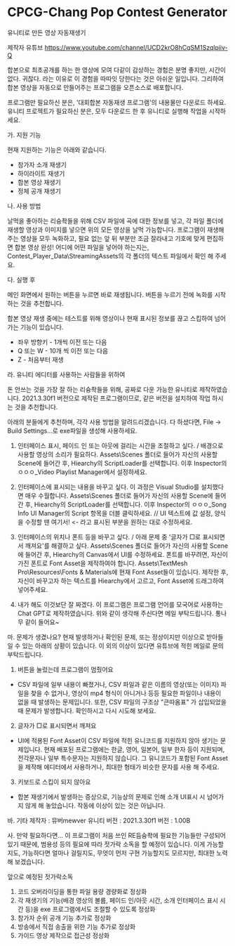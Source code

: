 # CPCG-Chang Pop Contest Generator
유니티로 만든 영상 자동재생기

제작자 유튜브
https://www.youtube.com/channel/UCD2krO8hCqSM1Szqlpiiv-Q

합본으로 최초공개를 하는 한 영상에 모여 다같이 감상하는 경험은 분명 좋지만, 시간이 없다. 귀찮다. 라는 이유로 이 경험을 따따잇 당한다는 것은 아쉬운 일입니다.
그리하여 합본 영상을 자동으로 만들어주는 프로그램을 오픈소스로 배포합니다.

프로그램만 필요하신 분은, '대회합본 자동재생 프로그램'의 내용물만 다운로드 하세요.
유니티 프로젝트가 필요하신 분은, 모두 다운로드 한 후 유니티로 실행해 작업을 시작하세요.



가. 지원 기능

현재 지원하는 기능은 아래와 같습니다.
- 참가자 소개 재생기
- 하이라이트 재생기
- 합본 영상 재생기
- 정체 공개 재생기


나. 사용 방법

날먹을 좋아하는 리슝좍들을 위해 CSV 파일에 곡에 대한 정보를 넣고, 각 파일 폴더에 재생할 영상과 이미지를 넣으면 위의 모든 영상을 날먹 가능합니다.
프로그램이 재생해주는 영상을 모두 녹화하고, 필요 없는 앞 뒤 부분만 조금 잘라내고 기호에 맞게 편집하면 합본 영상 완성!
어디에 어떤 파일을 넣어야 하는지는, Contest_Player_Data\StreamingAssets의 각 폴더의 텍스트 파일에서 확인 해 주세요.


다. 실행 후

메인 화면에서 원하는 버튼을 누르면 바로 재생됩니다.
버튼을 누르기 전에 녹화를 시작하는 것을 추천합니다.

합본 영상 재생 중에는 테스트를 위해 영상이나 현재 표시된 정보를 끊고 스킵하여 넘어가는 기능이 있습니다.
- 좌우 방향키 - 1개씩 이전 또는 다음
- Q 또는 W - 10개 씩 이전 또는 다음
- Z - 처음부터 재생


라. 유니티 에디터를 사용하는 사람들을 위하여

돈 안쓰는 것을 가장 잘 하는 리슝좍들을 위해, 공짜로 다운 가능한 유니티로 제작하였습니다.
2021.3.30f1 버전으로 제작된 프로그램이므로, 같은 버전을 설치하여 작업 하시는 것을 추천합니다.

아래의 분들에게 추천하며, 각각 사용 방법을 알려드리겠습니다.
다 하셨다면, File -> Build Settings...로 exe파일을 생성해 사용하세요.

1. 인터페이스 표시, 페이드 인 또는 아웃에 걸리는 시간을 조절하고 싶다. / 배경으로 사용할 영상의 소리가 필요하다.
Assets\Scenes 폴더로 들어가 자신의 사용할 Scene에 들어간 후, Hiearchy의 ScriptLoader를 선택합니다.
이후 Inspector의 ㅇㅇㅇ_Video Playlist Manager에서 설정하세요.
  
2. 인터페이스에 표시되는 내용을 바꾸고 싶다.
이 과정은 Visual Studio를 설치했다면 매우 수월합니다.
Assets\Scenes 폴더로 들어가 자신의 사용할 Scene에 들어간 후, Hiearchy의 ScriptLoader를 선택합니다.
이후 Inspector의 ㅇㅇㅇ_Song Info UI Manager의 Script 항목을 더블 클릭하세요.
// UI 텍스트에 값 설정, 양식을 수정할 땐 여기서! <- 라고 표시된 부분을 원하는 대로 수정하세요.
 
3. 인터페이스의 위치나 폰트 등을 바꾸고 싶다. / 아래 문제 중 '글자가 □로 표시되면서 깨져요'를 해결하고 싶다.
Assets\Scenes 폴더로 들어가 자신의 사용할 Scene에 들어간 후, Hiearchy의 Canvas에서 UI를 수정하세요.
폰트를 바꾸려면, 자신이 가진 폰트로 Font Asset을 제작하여야 합니다.
Assets\TextMesh Pro\Resources\Fonts & Materials에 현재 Font Asset들이 있습니다.
제작한 후, 자신이 바꾸고자 하는 텍스트를 Hiearchy에서 고르고, Font Asset에 드래그하여 넣어주세요.
    
4. 내가 해도 이것보단 잘 짜겠다.
이 프로그램은 프로그램 언어를 모국어로 사용하는 Chat GPT로 제작하였습니다.
위와 같이 생각해 주신다면 메일 부탁드립니다. 통나무 같이 들어요~


마. 문제가 생겼나요?
현재 발생하거나 확인된 문제, 또는 정상이지만 이상으로 받아들일 수 있는 아래의 상황이 있습니다.
이 외의 이상이 있다면 유튜브에 적힌 메일로 문의 부탁드립니다.

1. 버튼을 눌렀는데 프로그램이 멈췄어요
- CSV 파일에 일부 내용이 빠졌거나, CSV 파일과 같은 이름의 영상(또는 이미지) 파일을 찾을 수 없거나, 영상이 mp4 형식이 아니거나 등등
필요한 파일이나 내용이 없을 때 발생하는 문제입니다.
또한, CSV 파일의 구조상 "큰따옴표" 가 삽입되었을 때 문제가 발생합니다.
확인하시고 다시 시도해 보세요.
  
2. 글자가 □로 표시되면서 깨져요
- UI에 적용된 Font Asset이 CSV 파일에 적힌 유니코드를 지원하지 않아 생기는 문제입니다.
현재 배포된 프로그램에는 한글, 영어, 일본어, 일부 한자 등이 지원되며,
전각문자나 일부 특수문자는 지원하지 않습니다.
그 유니코드가 포함된 Font Asset을 제작해 에디터에서 사용하거나, 최대한 형태가 비슷한 문자를 사용 해 주세요.

3. 키보드로 스킵이 되지 않아요
- 합본 재생기에서 발생하는 증상으로, 기능상의 문제로 인해 소개 UI표시 시 넘어가지 않게 해 놓았습니다.
작동에 이상이 있는 것은 아닙니다.


바. 기타
제작자 : 뮤버mewver
유니티 버전 : 2021.3.30f1
버전 : 1.00B

   
사. 만약 필요하다면...
이 프로그램이 처음 쓰인 RE듬슝좍에 필요한 기능들만 구성되어 있기 때문에, 범용성 등의 필요에 따라 젓가락 소독을 할 예정이 있습니다.
이게 가능할 지도, 가능하다면 얼마나 걸릴지도, 무엇이 먼저 구현 가능할지도 모르지만, 최대한 노력해 보겠습니다.

앞으로 예정된 젓가락소독
1. 코드 오버라이딩을 통한 파일 용량 경량화로 정상화
2. 각 재생기의 기능(배경 영상의 볼륨, 페이드 인/아웃 시간, 소개 인터페이스 표시 시간 등)을 exe 프로그램에서도 조절할 수 있도록 정상화
3. 참가자 순위 공개 기능 추가로 정상화
4. 방송에서 직접 송출을 위한 기능 추가로 정상화
5. 가이드 영상 제작으로 접근성 정상화
